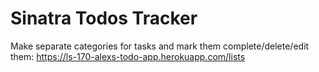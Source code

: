 # Sinatra Todos Tracker

Make separate categories for tasks and mark them complete/delete/edit them:
https://ls-170-alexs-todo-app.herokuapp.com/lists
